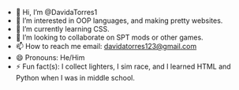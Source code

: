 - 👋 Hi, I’m @DavidaTorres1
- 👀 I’m interested in OOP languages, and making pretty websites.
- 🌱 I’m currently learning CSS.
- 💞️ I’m looking to collaborate on SPT mods or other games.
- 📫 How to reach me email: davidatorres123@gmail.com
- 😄 Pronouns: He/Him
- ⚡ Fun fact(s): I collect lighters, I sim race, and I learned HTML and Python when I was in middle school.

<!---
DavidaTorres1/DavidaTorres1 is a ✨ special ✨ repository because its `README.md` (this file) appears on your GitHub profile.
You can click the Preview link to take a look at your changes.
--->
